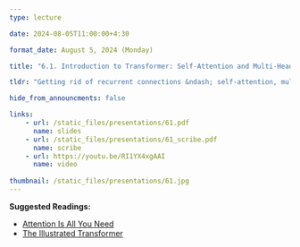 ```yaml
---
type: lecture

date: 2024-08-05T11:00:00+4:30

format_date: August 5, 2024 (Monday)

title: "6.1. Introduction to Transformer: Self-Attention and Multi-Head Attention"

tldr: "Getting rid of recurrent connections &ndash; self-attention, multi-head attention, masked decoding. Introduction to positional encoding."

hide_from_announcments: false

links: 
    - url: /static_files/presentations/61.pdf
      name: slides
    - url: /static_files/presentations/61_scribe.pdf
      name: scribe
    - url: https://youtu.be/RI1YX4xgAAI
      name: video
      
thumbnail: /static_files/presentations/61.jpg
---
```


<!-- Other additional contents using markdown -->
**Suggested Readings:**
- [Attention Is All You Need](https://proceedings.neurips.cc/paper_files/paper/2017/file/3f5ee243547dee91fbd053c1c4a845aa-Paper.pdf)
- [The Illustrated Transformer](https://jalammar.github.io/illustrated-transformer/)

